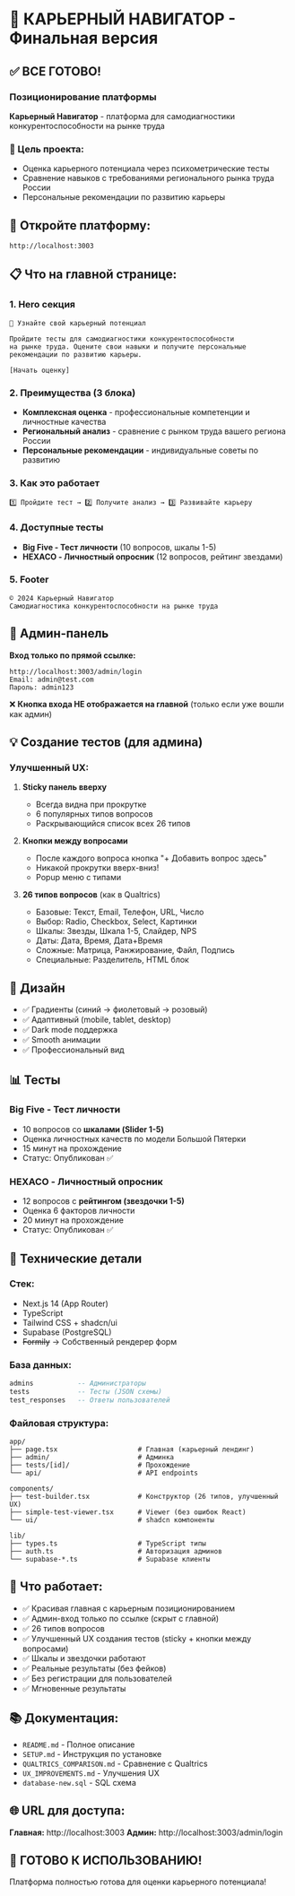 # 🎯 КАРЬЕРНЫЙ НАВИГАТОР - Финальная версия

## ✅ ВСЕ ГОТОВО!

### Позиционирование платформы

**Карьерный Навигатор** - платформа для самодиагностики конкурентоспособности на рынке труда

### 🎯 Цель проекта:
- Оценка карьерного потенциала через психометрические тесты
- Сравнение навыков с требованиями регионального рынка труда России
- Персональные рекомендации по развитию карьеры

## 🚀 Откройте платформу:

```
http://localhost:3003
```

## 📋 Что на главной странице:

### 1. Hero секция
```
🎯 Узнайте свой карьерный потенциал

Пройдите тесты для самодиагностики конкурентоспособности 
на рынке труда. Оцените свои навыки и получите персональные 
рекомендации по развитию карьеры.

[Начать оценку]
```

### 2. Преимущества (3 блока)
- **Комплексная оценка** - профессиональные компетенции и личностные качества
- **Региональный анализ** - сравнение с рынком труда вашего региона России
- **Персональные рекомендации** - индивидуальные советы по развитию

### 3. Как это работает
```
1️⃣ Пройдите тест → 2️⃣ Получите анализ → 3️⃣ Развивайте карьеру
```

### 4. Доступные тесты
- **Big Five - Тест личности** (10 вопросов, шкалы 1-5)
- **HEXACO - Личностный опросник** (12 вопросов, рейтинг звездами)

### 5. Footer
```
© 2024 Карьерный Навигатор
Самодиагностика конкурентоспособности на рынке труда
```

## 🔐 Админ-панель

**Вход только по прямой ссылке:**
```
http://localhost:3003/admin/login
Email: admin@test.com
Пароль: admin123
```

❌ **Кнопка входа НЕ отображается на главной** (только если уже вошли как админ)

## 💡 Создание тестов (для админа)

### Улучшенный UX:

1. **Sticky панель вверху**
   - Всегда видна при прокрутке
   - 6 популярных типов вопросов
   - Раскрывающийся список всех 26 типов

2. **Кнопки между вопросами**
   - После каждого вопроса кнопка "+ Добавить вопрос здесь"
   - Никакой прокрутки вверх-вниз!
   - Popup меню с типами

3. **26 типов вопросов** (как в Qualtrics)
   - Базовые: Текст, Email, Телефон, URL, Число
   - Выбор: Radio, Checkbox, Select, Картинки
   - Шкалы: Звезды, Шкала 1-5, Слайдер, NPS
   - Даты: Дата, Время, Дата+Время
   - Сложные: Матрица, Ранжирование, Файл, Подпись
   - Специальные: Разделитель, HTML блок

## 🎨 Дизайн

- ✅ Градиенты (синий → фиолетовый → розовый)
- ✅ Адаптивный (mobile, tablet, desktop)
- ✅ Dark mode поддержка
- ✅ Smooth анимации
- ✅ Профессиональный вид

## 📊 Тесты

### Big Five - Тест личности
- 10 вопросов со **шкалами (Slider 1-5)**
- Оценка личностных качеств по модели Большой Пятерки
- 15 минут на прохождение
- Статус: Опубликован ✅

### HEXACO - Личностный опросник
- 12 вопросов с **рейтингом (звездочки 1-5)**
- Оценка 6 факторов личности
- 20 минут на прохождение
- Статус: Опубликован ✅

## 🔧 Технические детали

### Стек:
- Next.js 14 (App Router)
- TypeScript
- Tailwind CSS + shadcn/ui
- Supabase (PostgreSQL)
- ~~Formily~~ → Собственный рендерер форм

### База данных:
```sql
admins           -- Администраторы
tests            -- Тесты (JSON схемы)
test_responses   -- Ответы пользователей
```

### Файловая структура:
```
app/
├── page.tsx                    # Главная (карьерный лендинг)
├── admin/                      # Админка
├── tests/[id]/                 # Прохождение
└── api/                        # API endpoints

components/
├── test-builder.tsx            # Конструктор (26 типов, улучшенный UX)
├── simple-test-viewer.tsx      # Viewer (без ошибок React)
└── ui/                         # shadcn компоненты

lib/
├── types.ts                    # TypeScript типы
├── auth.ts                     # Авторизация админов
└── supabase-*.ts               # Supabase клиенты
```

## 🎉 Что работает:

- ✅ Красивая главная с карьерным позиционированием
- ✅ Админ-вход только по ссылке (скрыт с главной)
- ✅ 26 типов вопросов
- ✅ Улучшенный UX создания тестов (sticky + кнопки между вопросами)
- ✅ Шкалы и звездочки работают
- ✅ Реальные результаты (без фейков)
- ✅ Без регистрации для пользователей
- ✅ Мгновенные результаты

## 📚 Документация:

- `README.md` - Полное описание
- `SETUP.md` - Инструкция по установке
- `QUALTRICS_COMPARISON.md` - Сравнение с Qualtrics
- `UX_IMPROVEMENTS.md` - Улучшения UX
- `database-new.sql` - SQL схема

## 🌐 URL для доступа:

**Главная:** http://localhost:3003
**Админ:** http://localhost:3003/admin/login

## 🎊 ГОТОВО К ИСПОЛЬЗОВАНИЮ!

Платформа полностью готова для оценки карьерного потенциала!
